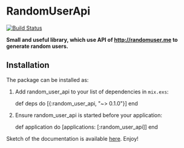 # RandomUserApi
[![Build Status](https://travis-ci.org/PatNowak/random_user_api.svg?branch=master
"Build Status")](https://travis-ci.org/PatNowak/random_user_api)

**Small and useful library, which use API of http://randomuser.me to generate random users.**

## Installation

The package can be installed as:

  1. Add random_user_api to your list of dependencies in `mix.exs`:

        def deps do
          [{:random_user_api, "~> 0.1.0"}]
        end

  2. Ensure random_user_api is started before your application:

        def application do
          [applications: [:random_user_api]]
        end


Sketch of the documentation is available [here](https://hexdocs.pm/random_user_api/api-reference.html).
Enjoy!
